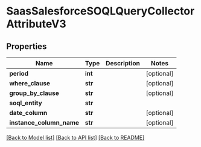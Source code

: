 # SaasSalesforceSOQLQueryCollectorAttributeV3

## Properties
Name | Type | Description | Notes
------------ | ------------- | ------------- | -------------
**period** | **int** |  | [optional] 
**where_clause** | **str** |  | [optional] 
**group_by_clause** | **str** |  | [optional] 
**soql_entity** | **str** |  | 
**date_column** | **str** |  | [optional] 
**instance_column_name** | **str** |  | [optional] 

[[Back to Model list]](../README.md#documentation-for-models) [[Back to API list]](../README.md#documentation-for-api-endpoints) [[Back to README]](../README.md)


